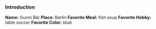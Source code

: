 ### Introduction

**Name:** Gunni Bär
**Place:** Berlin
**Favorite Meal:** fish soup
**Favorite Hobby:** table soccer
**Favorite Color:** blue
